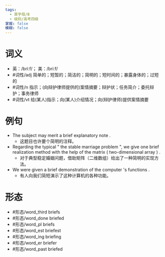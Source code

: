 ```yaml
---
tags:
  - 首字母/B
  - 级别/高考四级
掌握: false
模糊: false
---
```

# 词义
- 英：/briːf/； 美：/briːf/
- #词性/adj  简单的；短暂的；简洁的；简明的；短时间的；暴露身体的；过短的
- #词性/n  指示；(向辩护律师提供的)案情摘要；辩护状；任务简介；委托辩护；事务律师
- #词性/vt  给(某人)指示；向(某人)介绍情况；向(辩护律师)提供案情摘要
# 例句
- The subject may merit a brief explanatory note .
	- 这题目也许要个简明的注释。
- Regarding the typical " the stable marriage problem ", we give one brief realization method with the help of the matrix ( two-dimensional array ) .
	- 对于典型稳定婚姻问题，借助矩阵（二维数组）给出了一种简明的实现方法。
- We were given a brief demonstration of the computer 's functions .
	- 有人向我们简短演示了这种计算机的各种功能。
# 形态
- #形态/word_third briefs
- #形态/word_done briefed
- #形态/word_pl briefs
- #形态/word_est briefest
- #形态/word_ing briefing
- #形态/word_er briefer
- #形态/word_past briefed
